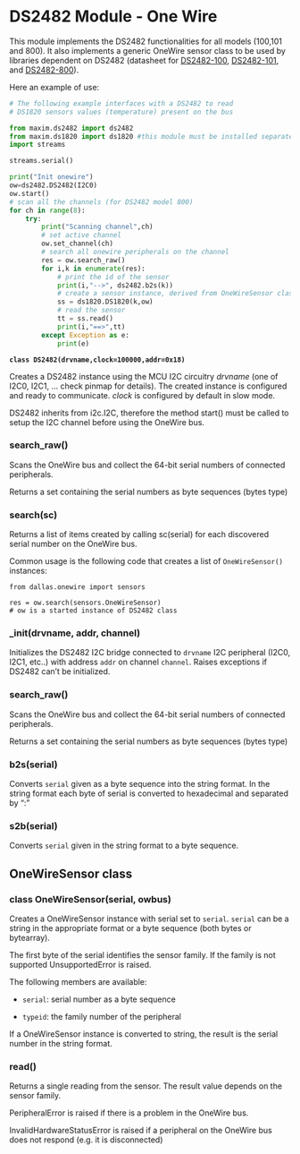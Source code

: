 # DS2482 Module - One Wire

This module implements the DS2482 functionalities for all models (100,101 and 800). It also implements a generic OneWire sensor class to be used by libraries dependent on DS2482 (datasheet for [DS2482-100](https://datasheets.maximintegrated.com/en/ds/DS2482-100.pdf), [DS2482-101](https://datasheets.maximintegrated.com/en/ds/DS2482-101.pdf), and [DS2482-800](https://datasheets.maximintegrated.com/en/ds/DS2482-800.pdf)).

Here an example of use:

```py
# The following example interfaces with a DS2482 to read
# DS1820 sensors values (temperature) present on the bus

from maxim.ds2482 import ds2482
from maxim.ds1820 import ds1820 #this module must be installed separately!
import streams

streams.serial()

print("Init onewire")
ow=ds2482.DS2482(I2C0)
ow.start()
# scan all the channels (for DS2482 model 800)
for ch in range(8):
    try:
        print("Scanning channel",ch)
        # set active channel
        ow.set_channel(ch)
        # search all onewire peripherals on the channel
        res = ow.search_raw()
        for i,k in enumerate(res):
            # print the id of the sensor
            print(i,"-->", ds2482.b2s(k))
            # create a sensor instance, derived from OneWireSensor class
            ss = ds1820.DS1820(k,ow)
            # read the sensor
            tt = ss.read()
            print(i,"==>",tt)
        except Exception as e:
            print(e)
```


**`class DS2482(drvname,clock=100000,addr=0x18)`**

Creates a DS2482 instance using the MCU I2C circuitry *drvname* (one of I2C0, I2C1, … check pinmap for details). The created instance is configured and ready to communicate. *clock* is configured by default in slow mode.

DS2482 inherits from i2c.I2C, therefore the method start() must be called to setup the I2C channel before using the OneWire bus.


### search_raw()
Scans the OneWire bus and collect the 64-bit serial numbers of connected peripherals.

Returns a set containing the serial numbers as byte sequences (bytes type)


### search(sc)
Returns a list of items created by calling sc(serial) for each discovered serial number on the OneWire bus.

Common usage is the following code that creates a list of `OneWireSensor()` instances:

```
from dallas.onewire import sensors

res = ow.search(sensors.OneWireSensor)
# ow is a started instance of DS2482 class
```


### _init(drvname, addr, channel)
Initializes the DS2482 I2C bridge connected to ```drvname``` I2C peripheral (I2C0, I2C1, etc..) with address ```addr``` on channel ```channel```.
Raises exceptions if DS2482 can’t be initialized.


### search_raw()
Scans the OneWire bus and collect the 64-bit serial numbers of connected peripherals.

Returns a set containing the serial numbers as byte sequences (bytes type)


### b2s(serial)
Converts ```serial``` given as a byte sequence into the string format.
In the string format each byte of serial is converted to hexadecimal and separated by “:”


### s2b(serial)
Converts ```serial``` given in the string format to a byte sequence.

## OneWireSensor class


### class OneWireSensor(serial, owbus)
Creates a OneWireSensor instance with serial set to ```serial```. ```serial``` can be a string in the appropriate format
or a byte sequence (both bytes or bytearray).

The first byte of the serial identifies the sensor family. If the family is not supported
UnsupportedError is raised.

The following members are available:


* ```serial```: serial number as a byte sequence


* ```typeid```: the family number of the peripheral

If a OneWireSensor instance is converted to string, the result is the serial number in the string format.


### read()
Returns a single reading from the sensor. The result value depends on the sensor family.

PeripheralError is raised if there is a problem in the OneWire bus.

InvalidHardwareStatusError is raised if a peripheral on the OneWire bus does not respond (e.g. it is disconnected)
<!--stackedit_data:
eyJoaXN0b3J5IjpbMjAzNjczMDE5NF19
-->